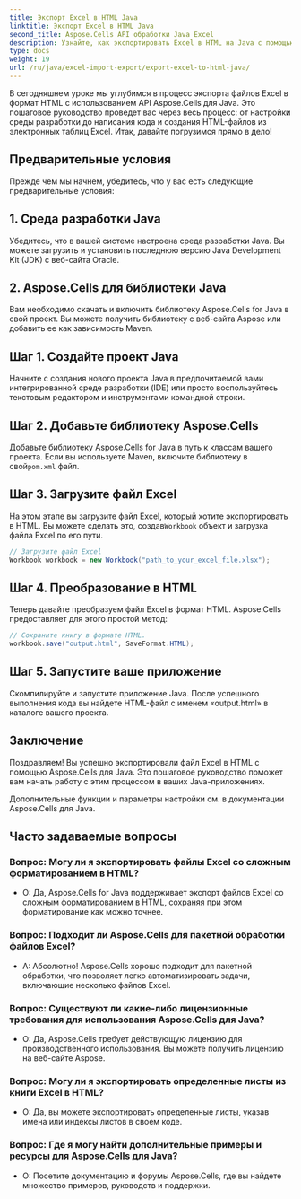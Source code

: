 ```yaml
---
title: Экспорт Excel в HTML Java
linktitle: Экспорт Excel в HTML Java
second_title: Aspose.Cells API обработки Java Excel
description: Узнайте, как экспортировать Excel в HTML на Java с помощью Aspose.Cells для Java. Следуйте этому пошаговому руководству с исходным кодом, чтобы легко конвертировать файлы Excel в HTML.
type: docs
weight: 19
url: /ru/java/excel-import-export/export-excel-to-html-java/
---
```

В сегодняшнем уроке мы углубимся в процесс экспорта файлов Excel в формат HTML с использованием API Aspose.Cells для Java. Это пошаговое руководство проведет вас через весь процесс: от настройки среды разработки до написания кода и создания HTML-файлов из электронных таблиц Excel. Итак, давайте погрузимся прямо в дело!

## Предварительные условия

Прежде чем мы начнем, убедитесь, что у вас есть следующие предварительные условия:

## 1. Среда разработки Java

Убедитесь, что в вашей системе настроена среда разработки Java. Вы можете загрузить и установить последнюю версию Java Development Kit (JDK) с веб-сайта Oracle.

## 2. Aspose.Cells для библиотеки Java

Вам необходимо скачать и включить библиотеку Aspose.Cells for Java в свой проект. Вы можете получить библиотеку с веб-сайта Aspose или добавить ее как зависимость Maven.

## Шаг 1. Создайте проект Java

Начните с создания нового проекта Java в предпочитаемой вами интегрированной среде разработки (IDE) или просто воспользуйтесь текстовым редактором и инструментами командной строки.

## Шаг 2. Добавьте библиотеку Aspose.Cells

 Добавьте библиотеку Aspose.Cells for Java в путь к классам вашего проекта. Если вы используете Maven, включите библиотеку в свой`pom.xml` файл.

## Шаг 3. Загрузите файл Excel

 На этом этапе вы загрузите файл Excel, который хотите экспортировать в HTML. Вы можете сделать это, создав`Workbook` объект и загрузка файла Excel по его пути.

```java
// Загрузите файл Excel
Workbook workbook = new Workbook("path_to_your_excel_file.xlsx");
```

## Шаг 4. Преобразование в HTML

Теперь давайте преобразуем файл Excel в формат HTML. Aspose.Cells предоставляет для этого простой метод:

```java
// Сохраните книгу в формате HTML.
workbook.save("output.html", SaveFormat.HTML);
```

## Шаг 5. Запустите ваше приложение

Скомпилируйте и запустите приложение Java. После успешного выполнения кода вы найдете HTML-файл с именем «output.html» в каталоге вашего проекта.

## Заключение

Поздравляем! Вы успешно экспортировали файл Excel в HTML с помощью Aspose.Cells для Java. Это пошаговое руководство поможет вам начать работу с этим процессом в ваших Java-приложениях.

Дополнительные функции и параметры настройки см. в документации Aspose.Cells для Java.


## Часто задаваемые вопросы

###	Вопрос: Могу ли я экспортировать файлы Excel со сложным форматированием в HTML?
   - О: Да, Aspose.Cells for Java поддерживает экспорт файлов Excel со сложным форматированием в HTML, сохраняя при этом форматирование как можно точнее.

### Вопрос: Подходит ли Aspose.Cells для пакетной обработки файлов Excel?
   - А: Абсолютно! Aspose.Cells хорошо подходит для пакетной обработки, что позволяет легко автоматизировать задачи, включающие несколько файлов Excel.

### Вопрос: Существуют ли какие-либо лицензионные требования для использования Aspose.Cells для Java?
   - О: Да, Aspose.Cells требует действующую лицензию для производственного использования. Вы можете получить лицензию на веб-сайте Aspose.

### Вопрос: Могу ли я экспортировать определенные листы из книги Excel в HTML?
   - О: Да, вы можете экспортировать определенные листы, указав имена или индексы листов в своем коде.

### Вопрос: Где я могу найти дополнительные примеры и ресурсы для Aspose.Cells для Java?
   - О: Посетите документацию и форумы Aspose.Cells, где вы найдете множество примеров, руководств и поддержки.
